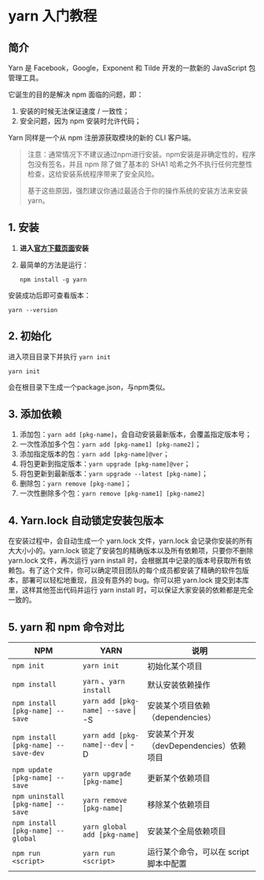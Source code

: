 # yarn 入门教程

## 简介

Yarn 是 Facebook，Google，Exponent 和 Tilde 开发的一款新的 JavaScript 包管理工具。

它诞生的目的是解决 npm 面临的问题，即：

1. 安装的时候无法保证速度 / 一致性；
2. 安全问题，因为 npm 安装时允许代码；

Yarn 同样是一个从 npm 注册源获取模块的新的 CLI 客户端。

> 注意：通常情况下不建议通过npm进行安装。npm安装是非确定性的，程序包没有签名，并且 npm 除了做了基本的 SHA1 哈希之外不执行任何完整性检查，这给安装系统程序带来了安全风险。
>
> 基于这些原因，强烈建议你通过最适合于你的操作系统的安装方法来安装 yarn。

## 1. 安装

1. **进入[官方下载页面](https://yarnpkg.com/en/docs/install)安装**

2. 最简单的方法是运行：

   ```shell
   npm install -g yarn
   ```

安装成功后即可查看版本：

```shell
yarn --version
```

## 2. 初始化

进入项目目录下并执行 `yarn init`

```shell
yarn init
```

会在根目录下生成一个package.json，与npm类似。

## 3. 添加依赖

1. 添加包：`yarn add [pkg-name]`，会自动安装最新版本，会覆盖指定版本号；
2. 一次性添加多个包：`yarn add [pkg-name1] [pkg-name2]`；
3. 添加指定版本的包：`yarn add [pkg-name]@ver`；
4. 将包更新到指定版本：`yarn upgrade [pkg-name]@ver`；
5. 将包更新到最新版本：`yarn upgrade --latest [pkg-name]`；
6. 删除包：`yarn remove [pkg-name]`；
7. 一次性删除多个包：`yarn remove [pkg-name1] [pkg-name2]`

## 4. Yarn.lock 自动锁定安装包版本

在安装过程中，会自动生成一个 yarn.lock 文件，yarn.lock 会记录你安装的所有大大小小的。yarn.lock 锁定了安装包的精确版本以及所有依赖项，只要你不删除 yarn.lock 文件，再次运行 yarn install 时，会根据其中记录的版本号获取所有依赖包。有了这个文件，你可以确定项目团队的每个成员都安装了精确的软件包版本，部署可以轻松地重现，且没有意外的 bug。你可以把 yarn.lock 提交到本库里，这样其他签出代码并运行 yarn install 时，可以保证大家安装的依赖都是完全一致的。

## 5. yarn 和 npm 命令对比

| NPM                                 | YARN                               | 说明                                    |
| ----------------------------------- | ---------------------------------- | --------------------------------------- |
| `npm init`                          | `yarn init`                        | 初始化某个项目                          |
| `npm install`                       | `yarn` 、`yarn install`            | 默认安装依赖操作                        |
| `npm install [pkg-name] --save`     | `yarn add [pkg-name] --save` \| -S | 安装某个项目依赖（dependencies）        |
| `npm install [pkg-name] --save-dev` | `yarn add [pkg-name]--dev` \| -D   | 安装某个开发（devDependencies）依赖项目 |
| `npm update [pkg-name] --save`      | `yarn upgrade [pkg-name]`          | 更新某个依赖项目                        |
| `npm uninstall [pkg-name] --save`   | `yarn remove [pkg-name]`           | 移除某个依赖项目                        |
| `npm install [pkg-name] --global`   | `yarn global add [pkg-name]`       | 安装某个全局依赖项目                    |
| `npm run <script>`                  | `yarn run <script>`                | 运行某个命令，可以在 script 脚本中配置  |

